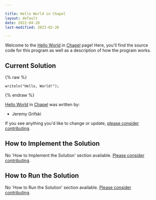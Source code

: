 ```yaml
---

title: Hello World in Chapel
layout: default
date: 2022-04-28
last-modified: 2023-02-26

---
```


Welcome to the [Hello World](https://sampleprograms.io/projects/hello-world) in [Chapel](https://sampleprograms.io/languages/chapel) page! Here, you'll find the source code for this program as well as a description of how the program works.

## Current Solution

{% raw %}

```chapel
writeln("Hello, World!");
```

{% endraw %}

[Hello World](https://sampleprograms.io/projects/hello-world) in [Chapel](https://sampleprograms.io/languages/chapel) was written by:

- Jeremy Grifski

If you see anything you'd like to change or update, [please consider contributing](https://github.com/TheRenegadeCoder/sample-programs).

## How to Implement the Solution

No 'How to Implement the Solution' section available. [Please consider contributing](https://github.com/TheRenegadeCoder/sample-programs-website).

## How to Run the Solution

No 'How to Run the Solution' section available. [Please consider contributing](https://github.com/TheRenegadeCoder/sample-programs-website).